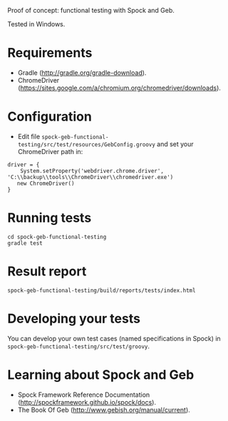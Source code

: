 Proof of concept: functional testing with Spock and Geb.

Tested in Windows.

# Requirements
* Gradle (http://gradle.org/gradle-download).
* ChromeDriver (https://sites.google.com/a/chromium.org/chromedriver/downloads).

# Configuration
* Edit file `spock-geb-functional-testing/src/test/resources/GebConfig.groovy` and set your ChromeDriver path in:
```
driver = {
	System.setProperty('webdriver.chrome.driver', 'C:\\backup\\tools\\ChromeDriver\\chromedriver.exe')
   new ChromeDriver()
}
```

# Running tests
```
cd spock-geb-functional-testing
gradle test
```

# Result report
```
spock-geb-functional-testing/build/reports/tests/index.html
```

# Developing your tests
You can develop your own test cases (named specifications in Spock) in `spock-geb-functional-testing/src/test/groovy`.

# Learning about Spock and Geb
* Spock Framework Reference Documentation (http://spockframework.github.io/spock/docs).
* The Book Of Geb (http://www.gebish.org/manual/current).
